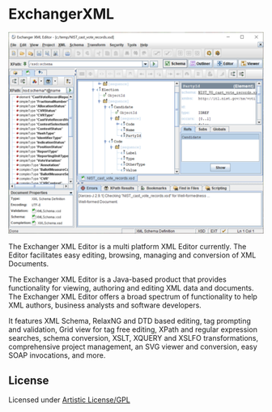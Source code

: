 # ExchangerXML

![Screenshot of ExchangerXML](./doc/screenshot_1.png)

The Exchanger XML Editor is a multi platform XML Editor currently. The Editor facilitates easy editing, browsing, managing and conversion of XML Documents.

The Exchanger XML Editor is a Java-based product that provides functionality for viewing, authoring and editing XML data and documents. The Exchanger XML Editor offers a broad spectrum of functionality to help XML authors, business analysts and software developers.

It features XML Schema, RelaxNG and DTD based editing, tag prompting and validation, Grid view for tag free editing, XPath and regular expression searches, schema conversion, XSLT, XQUERY and XSLFO transformations, comprehensive project management, an SVG viewer and conversion, easy SOAP invocations, and more.

## License

Licensed under [Artistic License/GPL](https://dev.perl.org/licenses/)